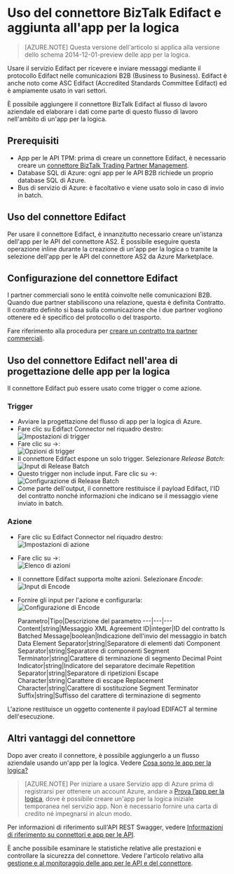 <properties 
   pageTitle="Uso del connettore BizTalk Edifact nelle app per la logica | Microsoft Azure App Service" 
   description="Come creare e configurare l'app per le API o il connettore BizTalk Edifact e usarlo in un'app per la logica in Azure App Service" 
   services="app-service\logic" 
   documentationCenter=".net,nodejs,java" 
   authors="rajeshramabathiran" 
   manager="erikre" 
   editor=""/>

<tags
   ms.service="app-service-logic"
   ms.devlang="multiple"
   ms.topic="article"
   ms.tgt_pltfrm="na"
   ms.workload="integration" 
   ms.date="02/10/2016"
   ms.author="rajram"/>

# Uso del connettore BizTalk Edifact e aggiunta all'app per la logica  
>[AZURE.NOTE] Questa versione dell'articolo si applica alla versione dello schema 2014-12-01-preview delle app per la logica.

Usare il servizio Edifact per ricevere e inviare messaggi mediante il protocollo Edifact nelle comunicazioni B2B (Business to Business). Edifact è anche noto come ASC Edifact (Accredited Standards Committee Edifact) ed è ampiamente usato in vari settori.

È possibile aggiungere il connettore BizTalk Edifact al flusso di lavoro aziendale ed elaborare i dati come parte di questo flusso di lavoro nell'ambito di un'app per la logica.

## Prerequisiti
- App per le API TPM: prima di creare un connettore Edifact, è necessario creare un [connettore BizTalk Trading Partner Management][1].
- Database SQL di Azure: ogni app per le API B2B richiede un proprio database SQL di Azure.
- Bus di servizio di Azure: è facoltativo e viene usato solo in caso di invio in batch.

## Uso del connettore Edifact
Per usare il connettore Edifact, è innanzitutto necessario creare un'istanza dell'app per le API del connettore AS2. È possibile eseguire questa operazione inline durante la creazione di un'app per la logica o tramite la selezione dell'app per le API del connettore AS2 da Azure Marketplace.

## Configurazione del connettore Edifact
I partner commerciali sono le entità coinvolte nelle comunicazioni B2B. Quando due partner stabiliscono una relazione, questa è definita Contratto. Il contratto definito si basa sulla comunicazione che i due partner vogliono ottenere ed è specifico del protocollo o del trasporto.

Fare riferimento alla procedura per [creare un contratto tra partner commerciali][2].

## Uso del connettore Edifact nell'area di progettazione delle app per la logica
Il connettore Edifact può essere usato come trigger o come azione.

### Trigger
- Avviare la progettazione del flusso di app per la logica di Azure.
- Fare clic su Edifact Connector nel riquadro destro:  
![Impostazioni di trigger][3]
- Fare clic su ->:  
![Opzioni di trigger][4]
- Il connettore Edifact espone un solo trigger. Selezionare *Release Batch*:  
![Input di Release Batch][5]
- Questo trigger non include input. Fare clic su ->:  
![Configurazione di Release Batch][6]
- Come parte dell'output, il connettore restituisce il payload Edifact, l'ID del contratto nonché informazioni che indicano se il messaggio viene inviato in batch.

### Azione
- Fare clic su Edifact Connector nel riquadro destro:  
![Impostazioni di azione][7]
- Fare clic su ->:  
![Elenco di azioni][8]
- Il connettore Edifact supporta molte azioni. Selezionare *Encode*:  
![Input di Encode][9]
- Fornire gli input per l'azione e configurarla:  
![Configurazione di Encode][10]

	Parametro|Tipo|Descrizione del parametro
---|---|---
Content|string|Messaggio XML
Agreement ID|integer|ID del contratto
Is Batched Message|boolean|Indicazione dell'invio del messaggio in batch
Data Element Separator|string|Separatore di elementi dati
Component Separator|string|Separatore di componenti
Segment Terminator|string|Carattere di terminazione di segmento
Decimal Point Indicator|string|Indicatore del separatore decimale
Repetition Separator|string|Separatore di ripetizioni
Escape Character|string|Carattere di escape
Replacement Character|string|Carattere di sostituzione
Segment Terminator Suffix|string|Suffisso del carattere di terminazione di segmento

L'azione restituisce un oggetto contenente il payload EDIFACT al termine dell'esecuzione.

## Altri vantaggi del connettore
Dopo aver creato il connettore, è possibile aggiungerlo a un flusso aziendale usando un'app per la logica. Vedere [Cosa sono le app per la logica?](app-service-logic-what-are-logic-apps.md)

>[AZURE.NOTE] Per iniziare a usare Servizio app di Azure prima di registrarsi per ottenere un account Azure, andare a [Prova l’app per la logica](https://tryappservice.azure.com/?appservice=logic), dove è possibile creare un'app per la logica iniziale temporanea nel servizio app. Non è necessario fornire una carta di credito né impegnarsi in alcun modo.

Per informazioni di riferimento sull'API REST Swagger, vedere [Informazioni di riferimento su connettori e app per le API](http://go.microsoft.com/fwlink/p/?LinkId=529766).

È anche possibile esaminare le statistiche relative alle prestazioni e controllare la sicurezza del connettore. Vedere l'articolo relativo alla [gestione e al monitoraggio delle app per le API e del connettore](../app-service-api/app-service-api-manage-in-portal.md).


<!--References -->
[1]: app-service-logic-connector-tpm.md
[2]: app-service-logic-create-a-trading-partner-agreement.md
[3]: ./media/app-service-logic-connector-edifact/TriggerSettings.PNG
[4]: ./media/app-service-logic-connector-edifact/ListOfTriggers.PNG
[5]: ./media/app-service-logic-connector-edifact/ReleaseBatchTriggerInput.PNG
[6]: ./media/app-service-logic-connector-edifact/ReleaseBatchTriggerConfigured.PNG
[7]: ./media/app-service-logic-connector-edifact/ActionSettings.PNG
[8]: ./media/app-service-logic-connector-edifact/ListOfActions.PNG
[9]: ./media/app-service-logic-connector-edifact/EncodeInput.PNG
[10]: ./media/app-service-logic-connector-edifact/EncodeConfigured.PNG

<!---HONumber=AcomDC_0224_2016-->